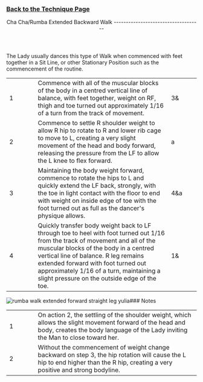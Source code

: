 ### [ Back to the Technique Page](../technique.html)

 <header>Cha Cha/Rumba Extended Backward Walk
------------------------------------

 </header>The Lady usually dances this type of Walk when commenced with feet together in a Sit Line, or other Stationary Position such as the commencement of the routine.

 <table> <tbody><tr> <td style="width:15%">1</td> <td style="width:70%">Commence with all of the muscular blocks of the body in a centred vertical line of balance, with feet together, weight on RF, thigh and toe turned out approximately 1/16 of a turn from the track of movement.</td> <td class="auto-style1">3&amp;</td> </tr> <tr> <td>2</td> <td>Commence to settle R shoulder weight to allow R hip to rotate to R and lower rib cage to move to L, creating a very slight movement of the head and body forward, releasing the pressure from the LF to allow the L knee to flex forward.</td> <td class="auto-style1">a</td> </tr> <tr> <td>3</td> <td>Maintaining the body weight forward, commence to rotate the hips to L and quickly extend the LF back, strongly, with the toe in light contact with the floor to end with weight on inside edge of toe with the foot turned out as full as the dancer's physique allows.</td> <td class="auto-style1">4&amp;a</td> </tr> <tr> <td>4</td> <td>Quickly transfer body weight back to LF through toe to heel with foot turned out 1/16 from the track of movement and all of the muscular blocks of the body in a centred vertical line of balance. R leg remains extended forward with foot turned out approximately 1/16 of a turn, maintaining a slight pressure on the outside edge of the toe.</td> <td class="auto-style1">1&amp;</td> </tr> </tbody></table>

![rumba walk extended forward straight leg yulia](../../../images/RYposes/extendeddlayedwalklady.png)### Notes

 <table> <tbody><tr> <td style="width:15%">1</td> <td>On action 2, the settling of the shoulder weight, which allows the slight movement forward of the head and body, creates the body language of the Lady inviting the Man to close toward her.</td> </tr> <tr> <td>2</td> <td>Without the commencement of weight change backward on step 3, the hip rotation will cause the L hip to end higher than the R hip, creating a very positive and strong bodyline.</td> </tr> </tbody></table>